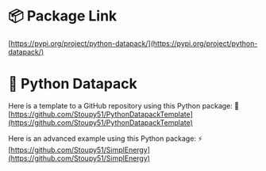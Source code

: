 
# 📦 Package Link
[https://pypi.org/project/python-datapack/](https://pypi.org/project/python-datapack/)

# 🐍 Python Datapack
Here is a template to a GitHub repository using this Python package: 📝
[https://github.com/Stoupy51/PythonDatapackTemplate](https://github.com/Stoupy51/PythonDatapackTemplate)

Here is an advanced example using this Python package: ⚡
[https://github.com/Stoupy51/SimplEnergy](https://github.com/Stoupy51/SimplEnergy)

